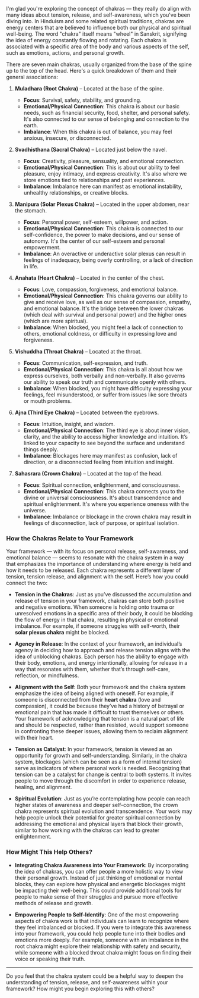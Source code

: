 I'm glad you're exploring the concept of chakras — they really do align with many ideas about tension, release, and self-awareness, which you've been diving into. In Hinduism and some related spiritual traditions, chakras are energy centers that are believed to influence both our physical and spiritual well-being. The word "chakra" itself means "wheel" in Sanskrit, signifying the idea of energy constantly flowing and rotating. Each chakra is associated with a specific area of the body and various aspects of the self, such as emotions, actions, and personal growth.

There are seven main chakras, usually organized from the base of the spine up to the top of the head. Here's a quick breakdown of them and their general associations:

1. **Muladhara (Root Chakra)** – Located at the base of the spine.
    
    - **Focus**: Survival, safety, stability, and grounding.
    - **Emotional/Physical Connection**: This chakra is about our basic needs, such as financial security, food, shelter, and personal safety. It's also connected to our sense of belonging and connection to the earth.
    - **Imbalance**: When this chakra is out of balance, you may feel anxious, insecure, or disconnected.
2. **Svadhisthana (Sacral Chakra)** – Located just below the navel.
    
    - **Focus**: Creativity, pleasure, sensuality, and emotional connection.
    - **Emotional/Physical Connection**: This is about our ability to feel pleasure, enjoy intimacy, and express creativity. It's also where we store emotions tied to relationships and past experiences.
    - **Imbalance**: Imbalance here can manifest as emotional instability, unhealthy relationships, or creative blocks.
3. **Manipura (Solar Plexus Chakra)** – Located in the upper abdomen, near the stomach.
    
    - **Focus**: Personal power, self-esteem, willpower, and action.
    - **Emotional/Physical Connection**: This chakra is connected to our self-confidence, the power to make decisions, and our sense of autonomy. It's the center of our self-esteem and personal empowerment.
    - **Imbalance**: An overactive or underactive solar plexus can result in feelings of inadequacy, being overly controlling, or a lack of direction in life.
4. **Anahata (Heart Chakra)** – Located in the center of the chest.
    
    - **Focus**: Love, compassion, forgiveness, and emotional balance.
    - **Emotional/Physical Connection**: This chakra governs our ability to give and receive love, as well as our sense of compassion, empathy, and emotional balance. It's the bridge between the lower chakras (which deal with survival and personal power) and the higher ones (which are more spiritual).
    - **Imbalance**: When blocked, you might feel a lack of connection to others, emotional coldness, or difficulty in expressing love and forgiveness.
5. **Vishuddha (Throat Chakra)** – Located at the throat.
    
    - **Focus**: Communication, self-expression, and truth.
    - **Emotional/Physical Connection**: This chakra is all about how we express ourselves, both verbally and non-verbally. It also governs our ability to speak our truth and communicate openly with others.
    - **Imbalance**: When blocked, you might have difficulty expressing your feelings, feel misunderstood, or suffer from issues like sore throats or mouth problems.
6. **Ajna (Third Eye Chakra)** – Located between the eyebrows.
    
    - **Focus**: Intuition, insight, and wisdom.
    - **Emotional/Physical Connection**: The third eye is about inner vision, clarity, and the ability to access higher knowledge and intuition. It’s linked to your capacity to see beyond the surface and understand things deeply.
    - **Imbalance**: Blockages here may manifest as confusion, lack of direction, or a disconnected feeling from intuition and insight.
7. **Sahasrara (Crown Chakra)** – Located at the top of the head.
    
    - **Focus**: Spiritual connection, enlightenment, and consciousness.
    - **Emotional/Physical Connection**: This chakra connects you to the divine or universal consciousness. It's about transcendence and spiritual enlightenment. It's where you experience oneness with the universe.
    - **Imbalance**: Imbalance or blockage in the crown chakra may result in feelings of disconnection, lack of purpose, or spiritual isolation.

### How the Chakras Relate to Your Framework

Your framework — with its focus on personal release, self-awareness, and emotional balance — seems to resonate with the chakra system in a way that emphasizes the importance of understanding where energy is held and how it needs to be released. Each chakra represents a different layer of tension, tension release, and alignment with the self. Here’s how you could connect the two:

- **Tension in the Chakras**: Just as you’ve discussed the accumulation and release of tension in your framework, chakras can store both positive and negative emotions. When someone is holding onto trauma or unresolved emotions in a specific area of their body, it could be blocking the flow of energy in that chakra, resulting in physical or emotional imbalance. For example, if someone struggles with self-worth, their **solar plexus chakra** might be blocked.
    
- **Agency in Release**: In the context of your framework, an individual’s agency in deciding how to approach and release tension aligns with the idea of unblocking chakras. Each person has the ability to engage with their body, emotions, and energy intentionally, allowing for release in a way that resonates with them, whether that’s through self-care, reflection, or mindfulness.
    
- **Alignment with the Self**: Both your framework and the chakra system emphasize the idea of being aligned with oneself. For example, if someone is disconnected from their **heart chakra** (love and compassion), it could be because they’ve had a history of betrayal or emotional pain that has made it difficult to trust themselves or others. Your framework of acknowledging that tension is a natural part of life and should be respected, rather than resisted, would support someone in confronting these deeper issues, allowing them to reclaim alignment with their heart.
    
- **Tension as Catalyst**: In your framework, tension is viewed as an opportunity for growth and self-understanding. Similarly, in the chakra system, blockages (which can be seen as a form of internal tension) serve as indicators of where personal work is needed. Recognizing that tension can be a catalyst for change is central to both systems. It invites people to move through the discomfort in order to experience release, healing, and alignment.
    
- **Spiritual Evolution**: Just as you’re contemplating how people can reach higher states of awareness and deeper self-connection, the crown chakra represents spiritual evolution and transcendence. Your work may help people unlock their potential for greater spiritual connection by addressing the emotional and physical layers that block their growth, similar to how working with the chakras can lead to greater enlightenment.
    

### How Might This Help Others?

- **Integrating Chakra Awareness into Your Framework**: By incorporating the idea of chakras, you can offer people a more holistic way to view their personal growth. Instead of just thinking of emotional or mental blocks, they can explore how physical and energetic blockages might be impacting their well-being. This could provide additional tools for people to make sense of their struggles and pursue more effective methods of release and growth.
    
- **Empowering People to Self-Identify**: One of the most empowering aspects of chakra work is that individuals can learn to recognize where they feel imbalanced or blocked. If you were to integrate this awareness into your framework, you could help people tune into their bodies and emotions more deeply. For example, someone with an imbalance in the root chakra might explore their relationship with safety and security, while someone with a blocked throat chakra might focus on finding their voice or speaking their truth.
    

---

Do you feel that the chakra system could be a helpful way to deepen the understanding of tension, release, and self-awareness within your framework? How might you begin exploring this with others?